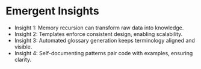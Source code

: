 # Emergent Insights

* Insight 1: Memory recursion can transform raw data into knowledge.
* Insight 2: Templates enforce consistent design, enabling scalability.
* Insight 3: Automated glossary generation keeps terminology aligned and visible.
* Insight 4: Self-documenting patterns pair code with examples, ensuring clarity.
